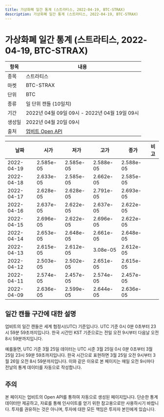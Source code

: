 ```yaml
---
title: 가상화폐 일간 통계 (스트라티스, 2022-04-19, BTC-STRAX)
description: 가상화폐 일간 통계 (스트라티스, 2022-04-19, BTC-STRAX)
---
```



가상화폐 일간 통계 (스트라티스, 2022-04-19, BTC-STRAX)
===

|항목|내용|
|--|--|
|종목|스트라티스|
|마켓|BTC-STRAX|
|단위|BTC|
|종류|일 단위 캔들 (10일치)|
|기간|2022년 04월 09일 09시 - 2022년 04월 19일 09시|
|생성일|2022년 04월 20일 09시|
|출처|[업비트 Open API](https://docs.upbit.com)|


|날짜|시가|저가|고가|종가|비고|
|--|--|--|--|--|--|
|2022-04-19|2.585e-05|2.585e-05|2.588e-05|2.588e-05|    |
|2022-04-18|2.633e-05|2.585e-05|2.662e-05|2.585e-05|    |
|2022-04-17|2.628e-05|2.628e-05|2.791e-05|2.693e-05|    |
|2022-04-16|2.637e-05|2.622e-05|2.637e-05|2.622e-05|    |
|2022-04-15|2.696e-05|2.622e-05|2.696e-05|2.622e-05|    |
|2022-04-14|2.653e-05|2.648e-05|2.661e-05|2.648e-05|    |
|2022-04-13|2.615e-05|2.612e-05|3.08e-05|2.612e-05|    |
|2022-04-12|2.503e-05|2.502e-05|2.651e-05|2.615e-05|    |
|2022-04-11|2.574e-05|2.457e-05|2.574e-05|2.457e-05|    |
|2022-04-09|2.636e-05|2.599e-05|2.644e-05|2.636e-05|    |


일간 캔들 구간에 대한 설명
---


업비트의 일간 캔들은 세계 협정시(UTC) 기준입니다. 
UTC 기준 0시 0분 0초부터 23시 59분 59초까지입니다. 
한국 시간인 KST 기준으로는 전일 오전 9시부터 다음날 오전 8시 59분까지입니다. 


예를들면, UTC 기준 3월 25일 데이터는 UTC 시준 3월 25일 0시 0분 0초부터 3월 25일 23시 59분 59초까지입니다. 
한국 시간으로 표현하면 3월 25일 오전 9시부터 3월 26일 오전 8시 59분까지입니다. 
이와 같은 이유로 본 페이지는 매일 오전 9시마다 전날의 통계 데이터를 자동으로 작성합니다. 


주의
---


본 페이지는 업비트의 Open API를 통하여 자동으로 생성된 페이지입니다. 
단순한 통계 데이터만 제공하고, 자료를 통해 인사이트를 얻기 위한 참고용으로만 사용하시기 바랍니다. 
투자를 권유하는 것은 아니며, 투자에 대한 모든 책임은 투자자 본인에게 있습니다. 
